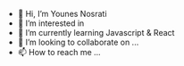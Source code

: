 - 👋 Hi, I’m Younes Nosrati
- 👀 I’m interested in 
- 🌱 I’m currently learning Javascript & React
- 💞️ I’m looking to collaborate on ...
- 📫 How to reach me ...

<!---
younii770/younii770 is a ✨ special ✨ repository because its `README.md` (this file) appears on your GitHub profile.
You can click the Preview link to take a look at your changes.
--->
